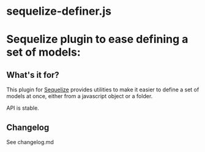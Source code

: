 # sequelize-definer.js

# Sequelize plugin to ease defining a set of models:

## What's it for?

This plugin for [Sequelize](http://sequelizejs.com/) provides utilities to make it easier to define a set of models at once, either from a javascript object or a folder.

API is stable.

## Changelog

See changelog.md

